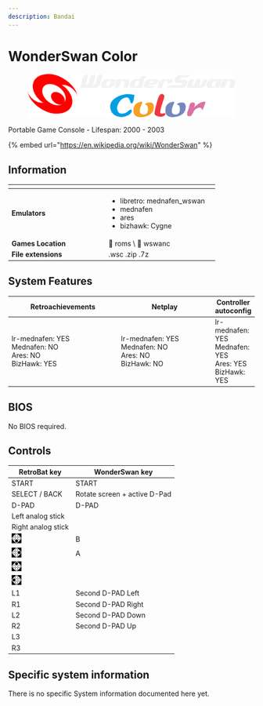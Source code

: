 ```yaml
---
description: Bandai
---
```


# WonderSwan Color

<div align="left">

<figure><picture><source srcset="https://raw.githubusercontent.com/fabricecaruso/es-theme-carbon/91d85c7849cc550b0cac4e75cb8e0923d3b61b5e/art/logos/wonderswancolor-w.svg" media="(prefers-color-scheme: dark)"><img src="https://raw.githubusercontent.com/fabricecaruso/es-theme-carbon/52ff37c9e265587d006945a2ba695b5a962b3a3d/art/logos/wonderswancolor.svg" alt=""></picture><figcaption></figcaption></figure>

</div>

Portable Game Console - Lifespan: 2000 - 2003

{% embed url="https://en.wikipedia.org/wiki/WonderSwan" %}

## Information

<table data-header-hidden><thead><tr><th width="184"></th><th></th><th data-hidden></th></tr></thead><tbody><tr><td><strong>Emulators</strong></td><td><ul><li>libretro: mednafen_wswan</li><li>mednafen</li><li>ares</li><li>bizhawk: Cygne</li></ul></td><td></td></tr><tr><td><strong>Games Location</strong></td><td><span data-gb-custom-inline data-tag="emoji" data-code="1f4c1">📁</span> roms \ <span data-gb-custom-inline data-tag="emoji" data-code="1f4c2">📂</span> wswanc</td><td></td></tr><tr><td><strong>File extensions</strong></td><td>.wsc .zip .7z</td><td></td></tr></tbody></table>

## System Features

<table><thead><tr><th width="256">Retroachievements</th><th width="243">Netplay</th><th>Controller autoconfig</th></tr></thead><tbody><tr><td>lr-mednafen: YES<br>Mednafen: NO<br>Ares: NO<br>BizHawk: YES</td><td>lr-mednafen: YES<br>Mednafen: NO<br>Ares: NO<br>BizHawk: NO</td><td>lr-mednafen: YES<br>Mednafen: YES<br>Ares: YES<br>BizHawk: YES</td></tr></tbody></table>

## BIOS

No BIOS required.

## Controls

| RetroBat key                                                                       | WonderSwan key               |
| ---------------------------------------------------------------------------------- | ---------------------------- |
| START                                                                              | START                        |
| SELECT / BACK                                                                      | Rotate screen + active D-Pad |
| D-PAD                                                                              | D-PAD                        |
| Left analog stick                                                                  |                              |
| Right analog stick                                                                 |                              |
| ![A](<../../../../.gitbook/assets/image (30).png>)                                 | B                            |
| ![B](<../../../../.gitbook/assets/image (16).png>)                                 | A                            |
| <img src="../../../../.gitbook/assets/image (50).png" alt="" data-size="original"> |                              |
| <img src="../../../../.gitbook/assets/image (48).png" alt="" data-size="line">     |                              |
| L1                                                                                 | Second D-PAD Left            |
| R1                                                                                 | Second D-PAD Right           |
| L2                                                                                 | Second D-PAD Down            |
| R2                                                                                 | Second D-PAD Up              |
| L3                                                                                 |                              |
| R3                                                                                 |                              |

## Specific system information

There is no specific System information documented here yet.
